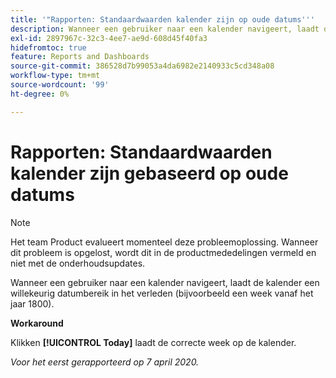 ```yaml
---
title: '"Rapporten: Standaardwaarden kalender zijn op oude datums'''
description: Wanneer een gebruiker naar een kalender navigeert, laadt de kalender een willekeurig datumbereik in het verleden (bijvoorbeeld een week vanaf het jaar 1800).
exl-id: 2897967c-32c3-4ee7-ae9d-608d45f40fa3
hidefromtoc: true
feature: Reports and Dashboards
source-git-commit: 386528d7b99053a4da6982e2140933c5cd348a08
workflow-type: tm+mt
source-wordcount: '99'
ht-degree: 0%

---
```


# Rapporten: Standaardwaarden kalender zijn gebaseerd op oude datums

>[!NOTE]
>
>Het team Product evalueert momenteel deze probleemoplossing. Wanneer dit probleem is opgelost, wordt dit in de productmededelingen vermeld en niet met de onderhoudsupdates.

Wanneer een gebruiker naar een kalender navigeert, laadt de kalender een willekeurig datumbereik in het verleden (bijvoorbeeld een week vanaf het jaar 1800).

**Workaround**

Klikken **[!UICONTROL Today]** laadt de correcte week op de kalender.


_Voor het eerst gerapporteerd op 7 april 2020._
